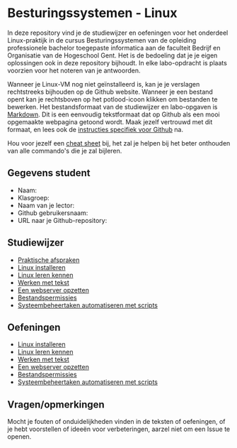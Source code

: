 # Besturingssystemen - Linux

In deze repository vind je de studiewijzer en oefeningen voor het onderdeel Linux-praktijk in de cursus Besturingssystemen van de opleiding professionele bachelor toegepaste informatica aan de faculteit Bedrijf en Organisatie van de Hogeschool Gent. Het is de bedoeling dat je je eigen oplossingen ook in deze repository bijhoudt. In elke labo-opdracht is plaats voorzien voor het noteren van je antwoorden.

Wanneer je Linux-VM nog niet geïnstalleerd is, kan je je verslagen rechtstreeks bijhouden op de Github website. Wanneer je een bestand opent kan je rechtsboven op het potlood-icoon klikken om bestanden te bewerken. Het bestandsformaat van de studiewijzer en labo-opgaven is [Markdown](https://daringfireball.net/projects/markdown/). Dit is een eenvoudig tekstformaat dat op Github als een mooi opgemaakte webpagina getoond wordt. Maak jezelf vertrouwd met dit formaat, en lees ook de [instructies specifiek voor Github](https://help.github.com/articles/getting-started-with-writing-and-formatting-on-github/) na.

Hou voor jezelf een [cheat sheet](labos/cheat-sheet.md) bij, het zal je helpen bij het beter onthouden van alle commando's die je zal bijleren.

## Gegevens student

- Naam: 
- Klasgroep: 
- Naam van je lector: 
- Github gebruikersnaam: 
- URL naar je Github-repository: 

## Studiewijzer

* [Praktische afspraken](studiewijzer/praktisch.md)
* [Linux installeren](studiewijzer/installatie.md)
* [Linux leren kennen](studiewijzer/verkenning.md)
* [Werken met tekst](studiewijzer/tekst.md)
* [Een webserver opzetten](studiewijzer/webserver.md)
* [Bestandspermissies](studiewijzer/bestandspermissies.md)
* [Systeembeheertaken automatiseren met scripts](studiewijzer/scripts.md)

## Oefeningen

* [Linux installeren](labos/labo-1-installatie.md)
* [Linux leren kennen](labos/labo-1-installatie.md)
* [Werken met tekst](labos/labo-3-tekst.md)
* [Een webserver opzetten](labos/labo-4-webserver.md)
* [Bestandspermissies](labos/labo-5-bestandspermissies.md)
* [Systeembeheertaken automatiseren met scripts](labos/labo-6-scripts.md)

## Vragen/opmerkingen

Mocht je fouten of onduidelijkheden vinden in de teksten of oefeningen, of je hebt voorstellen of ideeën voor verbeteringen, aarzel niet om een Issue te openen.


